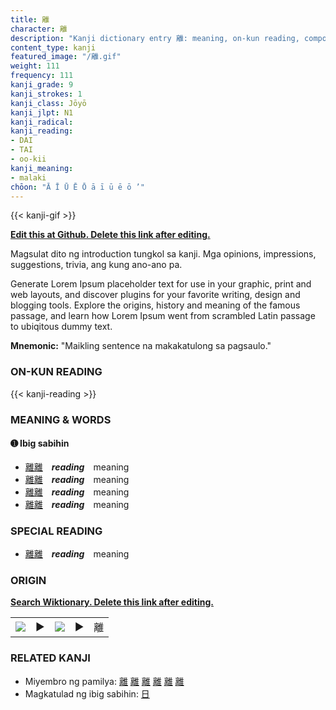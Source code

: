 ```yaml
---
title: 離
character: 離
description: "Kanji dictionary entry 離: meaning, on-kun reading, compounds, origin, related kanji"
content_type: kanji
featured_image: "/離.gif"
weight: 111
frequency: 111
kanji_grade: 9
kanji_strokes: 1
kanji_class: Jōyō
kanji_jlpt: N1
kanji_radical: 
kanji_reading: 
- DAI
- TAI
- oo-kii
kanji_meaning:
- malaki
chōon: "Ā Ī Ū Ē Ō ā ī ū ē ō ’"
---
```

[//]: # (Don't edit the line below. Kanji animated GIF code is automatically generated.)
{{< kanji-gif >}}

[//]: # (Edit below this line.)

**[Edit this at Github. Delete this link after editing.](https://github.com/tim0g/tim/tree/main/content/kanji/離/index.md)**

Magsulat dito ng introduction tungkol sa kanji. Mga opinions, impressions, suggestions, trivia, ang kung ano-ano pa.

Generate Lorem Ipsum placeholder text for use in your graphic, print and web layouts, and discover plugins for your favorite writing, design and blogging tools. Explore the origins, history and meaning of the famous passage, and learn how Lorem Ipsum went from scrambled Latin passage to ubiqitous dummy text.
 
**Mnemonic:** "Maikling sentence na makakatulong sa pagsaulo."

### ON-KUN READING

[//]: # (Don't edit the line below. ON-KUN READING code is automatically generated.)
{{< kanji-reading >}}

### MEANING & WORDS

#### ➊ **Ibig sabihin**
  - [離](../離)[離](../離)　***reading***　meaning
  - [離](../離)[離](../離)　***reading***　meaning
  - [離](../離)[離](../離)　***reading***　meaning
  - [離](../離)[離](../離)　***reading***　meaning

### SPECIAL READING
  - [離](../離)[離](../離)　***reading***　meaning

### ORIGIN

**[Search Wiktionary. Delete this link after editing.](https://wiktionary.org/wiki/離)**
<table class="kanji-table"><tr><td>
<img src="60px-離-bronze.svg.png">
</td><td>▶</td><td>
<img src="60px-離-oracle.svg.png">
</td><td>▶</td>
<td class="kanji-origin">離</td>
</tr></table>

### RELATED KANJI
- Miyembro ng pamilya: [離](../離) [離](../離) [離](../離) [離](../離) [離](../離) [離](../離)
- Magkatulad ng ibig sabihin: [日](../日)
